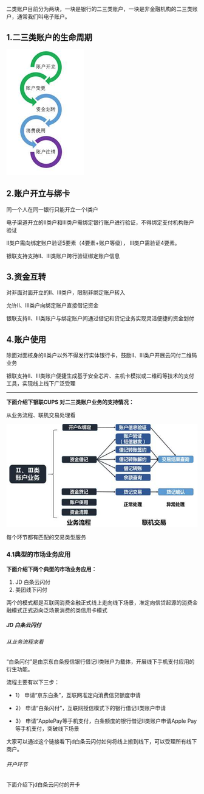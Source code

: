 二类账户目前分为两块，一块是银行的二三类账户，一块是非金融机构的二三类账户，通常我们叫电子账户。

## 1.二三类账户的生命周期

![](/assets/二三类账户生命周期.png)

## 2.账户开立与绑卡

同一个人在同一银行只能开立一个Ⅰ类户

电子渠道开立的Ⅱ类户和Ⅲ类户需绑定银行账户进行验证，不得绑定支付机构账户验证

Ⅱ类户需向绑定账户验证5要素（4要素+账户等级）， Ⅲ类户需验证4要素。

银联支持支持Ⅱ、Ⅲ类账户跨行验证绑定账户信息

## 3.资金互转

对非面对面开立的Ⅱ、Ⅲ类户，限制非绑定账户转入

允许Ⅱ、Ⅲ类户向绑定账户直接借记资金

银联支持Ⅱ、Ⅲ类账户与绑定账户间通过借记和贷记业务实现灵活便捷的资金划付

## 4.账户使用

除面对面核身的Ⅱ类户以外不得发行实体银行卡，鼓励Ⅱ、Ⅲ类户开展云闪付二维码业务

银联支持Ⅱ、Ⅲ类账户便捷生成基于安全芯片、主机卡模拟或二维码等技术的支付工具，实现线上线下广泛受理

---

**下面介绍下银联CUPS 对二三类账户业务的支持情况：**

从业务流程、联机交易处理看

![](/assets/account_biz.png)

每个环节都有匹配的交易类型服务

### 4.1**典型的市场业务应用**

**下面介绍下两个典型的市场业务应用：**

1. JD 白条云闪付 
2. 美团线下闪付

两个的模式都是互联网消费金融正式线上走向线下场景，准定向信贷起源的消费金融模式正式迈向泛场景消费的类信用卡模式

##### JD 白条云闪付

###### 从业务流程来看

“白条闪付”是由京东白条授信银行借记Ⅱ类账户为载体，开展线下手机支付应用的衍生功能。

流程主要有以下三步：

* 1） 申请“京东白条”，互联网准定向消费信贷额度申请

* 2） 申请“白条闪付”，互联网授信模式下的银行借记Ⅱ类账户申请

* 3） 申请“ApplePay等手机支付，白条额度的银行借记Ⅱ类账户申请Apple Pay等手机支付，突破线下场景

大家可以通过这个链接看下jd白条云闪付如何将线上搬到线下，可以受理所有线下商户。

######  开户环节

下面介绍下jd白条云闪付的开卡



